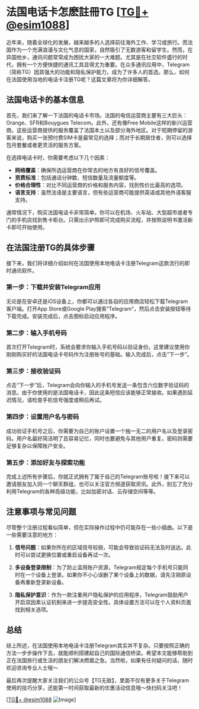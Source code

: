 # 法国电话卡怎麽註冊TG [[TG💪+ @esim1088](https://t.me/s/esim1088)]

近年来，随着全球化的发展，越来越多的人选择前往海外工作、学习或旅行。而法国作为一个充满浪漫与文化气息的国家，自然吸引了无数游客和留学生。然而，在异国他乡，通讯问题常常成为困扰大家的一大难题。尤其是在社交软件盛行的时代，拥有一个方便快捷的通讯工具显得尤为重要。在众多通讯应用中，Telegram（简称TG）因其强大的功能和隐私保护能力，成为了许多人的首选。那么，如何在法国使用当地的电话卡注册TG呢？这篇文章将为你详细解答。

## 法国电话卡的基本信息

首先，我们来了解一下法国的电话卡市场。法国的电信运营商主要有三大巨头：Orange、SFR和Bouygues Telecom。此外，还有像Free Mobile这样的新兴运营商。这些运营商提供的服务覆盖了法国本土以及部分海外地区。对于短期停留的游客来说，购买一张预付费SIM卡是最常见的选择；而对于长期居住者，则可以选择包月套餐或者更灵活的服务方案。

在选择电话卡时，你需要考虑以下几个因素：
- **网络覆盖**：确保所选运营商在你常去的地方有良好的信号覆盖。
- **资费标准**：包括通话分钟数、短信数量及流量额度等。
- **价格合理性**：对比不同运营商的价格和服务内容，找到性价比最高的选项。
- **语言支持**：虽然法语是主要语言，但有些运营商可能提供英语或其他外语客服支持。

通常情况下，购买法国电话卡非常简单。你可以在机场、火车站、大型超市或者专门的手机店找到售卡柜台。只需出示护照即可完成购买流程，并按照说明书激活新卡即可开始使用。

## 在法国注册TG的具体步骤

接下来，我们将详细介绍如何在法国使用本地电话卡注册Telegram这款流行的即时通讯软件。

### 第一步：下载并安装Telegram应用

无论是在安卓还是iOS设备上，你都可以通过各自的应用商店轻松下载Telegram客户端。打开App Store或Google Play搜索“Telegram”，然后点击安装按钮等待下载完成。安装完成后，点击图标启动应用程序。

### 第二步：输入手机号码

首次打开Telegram时，系统会要求你输入手机号码以验证身份。这里建议使用你刚刚购买好的法国电话卡号码作为注册账号的基础。输入完成后，点击“下一步”。

### 第三步：接收验证码

点击“下一步”后，Telegram会向你输入的手机号发送一条包含六位数字验证码的消息。由于你使用的是法国电话卡，因此这条短信应该能够正常接收。如果遇到延迟情况，请检查手机信号强度或稍后再试。

### 第四步：设置用户名与密码

成功验证手机号之后，你需要为自己的账户设置一个独一无二的用户名以及登录密码。用户名最好简洁明了且容易记忆，同时也要避免与其他用户重复。密码则需要足够复杂以保障账户安全。

### 第五步：添加好友与探索功能

完成上述所有步骤后，你就正式拥有了属于自己的Telegram账号啦！接下来可以邀请朋友加入同一个聊天群组，也可以关注官方频道获取资讯。此外，别忘了充分利用Telegram的各种高级功能，比如加密对话、云存储空间等等。

## 注意事项与常见问题

尽管整个注册过程看似简单，但在实际操作过程中仍可能存在一些小插曲。以下是一些需要注意的地方：

1. **信号问题**：如果你所在的区域信号较弱，可能会导致验证码无法及时送达。此时可以尝试更换位置或重启设备再试一次。
   
2. **多设备登录限制**：为了防止滥用账户资源，Telegram规定每个手机号只能同时在一个设备上登录。如果你不小心误删了某个设备上的数据，请先注销原设备再重新登录新设备。

3. **隐私保护意识**：作为一款注重用户隐私保护的应用程序，Telegram鼓励用户开启双因素认证机制来进一步提高安全性。具体设置方法可以在个人资料页面找到相关选项。

## 总结

综上所述，在法国使用本地电话卡注册Telegram其实并不复杂。只要按照正确的方法一步步操作下去，就能顺利搭建起自己的国际通信桥梁。希望本文能够帮助到正在法国旅行或生活的朋友们解决燃眉之急。当然啦，如果有任何疑问的话，随时欢迎咨询专业人士哦～

最后再次提醒大家关注我们的公众号【TG无敌】，里面不仅有更多关于Telegram使用的技巧分享，还能第一时间获取最新的优惠活动信息哦～快扫码关注吧！

[[TG💪+ @esim1088](https://t.me/s/esim1088) ![Image](https://i.postimg.cc/4NQfJmqS/Snipaste-2025-05-13-00-14-12.png)]
